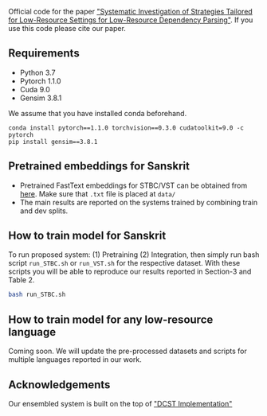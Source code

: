 Official code for the paper ["Systematic Investigation of Strategies Tailored for Low-Resource Settings for Low-Resource Dependency Parsing"]().
If you use this code please cite our paper.

## Requirements

* Python 3.7 
* Pytorch 1.1.0 
* Cuda 9.0 
* Gensim 3.8.1

We assume that you have installed conda beforehand. 

```
conda install pytorch==1.1.0 torchvision==0.3.0 cudatoolkit=9.0 -c pytorch
pip install gensim==3.8.1
```

## Pretrained embeddings for Sanskrit
* Pretrained FastText embeddings for STBC/VST can be obtained from [here](https://drive.google.com/drive/folders/1SwdEqikTq-N2vOL7QSUX2vqi3faZE7bq?usp=sharing). Make sure that `.txt` file is placed at `data/`
* The main results are reported on the systems trained by combining train and dev splits. 


## How to train model for Sanskrit
To run proposed system: (1) Pretraining (2) Integration, then simply run bash script `run_STBC.sh` or `run_VST.sh` for the respective dataset. With these scripts you will be able to reproduce our results reported in Section-3 and Table 2.

```bash
bash run_STBC.sh

```

## How to train model for any low-resource language
Coming soon. We will update the pre-processed datasets and scripts for multiple languages reported in our work.

## Acknowledgements
Our ensembled system is built on the top of ["DCST Implementation"](https://github.com/rotmanguy/DCST)
